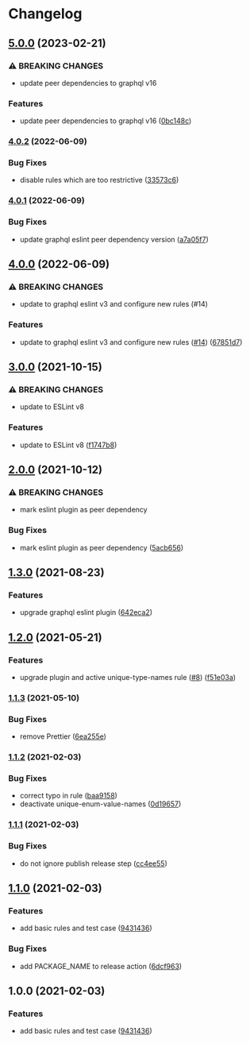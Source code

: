 # Changelog

## [5.0.0](https://www.github.com/zakodium/eslint-config-graphql/compare/v4.0.2...v5.0.0) (2023-02-21)


### ⚠ BREAKING CHANGES

* update peer dependencies to graphql v16

### Features

* update peer dependencies to graphql v16 ([0bc148c](https://www.github.com/zakodium/eslint-config-graphql/commit/0bc148c8673070c7aee5b9f5aa47c1726cf41d79))

### [4.0.2](https://www.github.com/zakodium/eslint-config-graphql/compare/v4.0.1...v4.0.2) (2022-06-09)


### Bug Fixes

* disable rules which are too restrictive ([33573c6](https://www.github.com/zakodium/eslint-config-graphql/commit/33573c6d5e47418eff33b87440c3efb0c26b246b))

### [4.0.1](https://www.github.com/zakodium/eslint-config-graphql/compare/v4.0.0...v4.0.1) (2022-06-09)


### Bug Fixes

* update graphql eslint peer dependency version ([a7a05f7](https://www.github.com/zakodium/eslint-config-graphql/commit/a7a05f701874fc74b17c153f6cd62eacdc9e084c))

## [4.0.0](https://www.github.com/zakodium/eslint-config-graphql/compare/v3.0.0...v4.0.0) (2022-06-09)


### ⚠ BREAKING CHANGES

* update to graphql eslint v3 and configure new rules (#14)

### Features

* update to graphql eslint v3 and configure new rules ([#14](https://www.github.com/zakodium/eslint-config-graphql/issues/14)) ([67851d7](https://www.github.com/zakodium/eslint-config-graphql/commit/67851d794bc5b67076b4105be8cb167fbb1f61e6))

## [3.0.0](https://www.github.com/zakodium/eslint-config-graphql/compare/v2.0.0...v3.0.0) (2021-10-15)


### ⚠ BREAKING CHANGES

* update to ESLint v8

### Features

* update to ESLint v8 ([f1747b8](https://www.github.com/zakodium/eslint-config-graphql/commit/f1747b8f32faa08a6e5d97d6cfb5d6bbf62c92ce))

## [2.0.0](https://www.github.com/zakodium/eslint-config-graphql/compare/v1.3.0...v2.0.0) (2021-10-12)


### ⚠ BREAKING CHANGES

* mark eslint plugin as peer dependency

### Bug Fixes

* mark eslint plugin as peer dependency ([5acb656](https://www.github.com/zakodium/eslint-config-graphql/commit/5acb656fed55c06f29ed835e046955ac5fc8fd5d))

## [1.3.0](https://www.github.com/zakodium/eslint-config-graphql/compare/v1.2.0...v1.3.0) (2021-08-23)


### Features

* upgrade graphql eslint plugin ([642eca2](https://www.github.com/zakodium/eslint-config-graphql/commit/642eca28fb8b62092eb6dffa691de78eba72f210))

## [1.2.0](https://www.github.com/zakodium/eslint-config-graphql/compare/v1.1.3...v1.2.0) (2021-05-21)


### Features

* upgrade plugin and active unique-type-names rule ([#8](https://www.github.com/zakodium/eslint-config-graphql/issues/8)) ([f51e03a](https://www.github.com/zakodium/eslint-config-graphql/commit/f51e03afa26882b0c31659428273a20fd37f5688))

### [1.1.3](https://www.github.com/zakodium/eslint-config-graphql/compare/v1.1.2...v1.1.3) (2021-05-10)


### Bug Fixes

* remove Prettier ([6ea255e](https://www.github.com/zakodium/eslint-config-graphql/commit/6ea255e67540815fac6cf1be6ed63b8421e4953d))

### [1.1.2](https://www.github.com/zakodium/eslint-config-graphql/compare/v1.1.1...v1.1.2) (2021-02-03)


### Bug Fixes

* correct typo in rule ([baa9158](https://www.github.com/zakodium/eslint-config-graphql/commit/baa915885962dcecbd012bc7a90b4322853661a0))
* deactivate unique-enum-value-names ([0d19657](https://www.github.com/zakodium/eslint-config-graphql/commit/0d19657aa61557eb26fbdecd173c8ae54228c0e7))

### [1.1.1](https://www.github.com/zakodium/eslint-config-graphql/compare/v1.1.0...v1.1.1) (2021-02-03)


### Bug Fixes

* do not ignore publish release step ([cc4ee55](https://www.github.com/zakodium/eslint-config-graphql/commit/cc4ee55f06514e758255c9f7676565dc8bdd518a))

## [1.1.0](https://www.github.com/zakodium/eslint-config-graphql/compare/v1.0.0...v1.1.0) (2021-02-03)


### Features

* add basic rules and test case ([9431436](https://www.github.com/zakodium/eslint-config-graphql/commit/94314365a1a37eadeb6b4cefea4d5b90a345210e))


### Bug Fixes

* add PACKAGE_NAME to release action ([6dcf963](https://www.github.com/zakodium/eslint-config-graphql/commit/6dcf96386a80c500bd502f8a879ca420a3b0acec))

## 1.0.0 (2021-02-03)


### Features

* add basic rules and test case ([9431436](https://www.github.com/zakodium/eslint-config-graphql/commit/94314365a1a37eadeb6b4cefea4d5b90a345210e))
